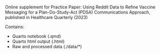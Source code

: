 Online supplement for Practice Paper: Using Reddit Data to Refine Vaccine Messaging for a Plan-Do-Study-Act (PDSA) Communications Approach, published in Healthcare Quarterly (2023)

Contains: 
- Quarto notebook (.qmd)
- Quarto html output (.html)
- Raw and processed data (./data/*)
